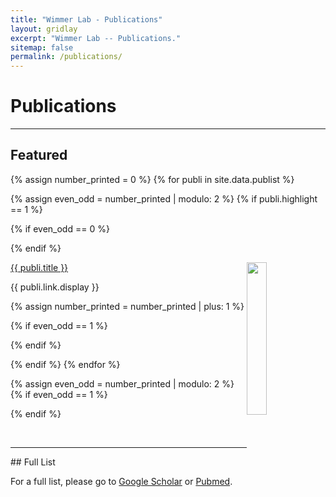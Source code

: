```yaml
---
title: "Wimmer Lab - Publications"
layout: gridlay
excerpt: "Wimmer Lab -- Publications."
sitemap: false
permalink: /publications/
---
```



# Publications

---

## Featured

{% assign number_printed = 0 %}
{% for publi in site.data.publist %}

{% assign even_odd = number_printed | modulo: 2 %}
{% if publi.highlight == 1 %}

{% if even_odd == 0 %}
<div class="row">
{% endif %}

<div class="col-sm-6 clearfix">
 <div class="row">
 	<img src="{{ site.url }}{{ site.baseurl }}/images/pubpic/{{ publi.image }}" class="img-responsive" width="25%" style="float: right" />
  <p><a class="pub1" href="{{ publi.link.url }}">{{ publi.title }}</a></p>
  <a class="pub2"> {{ publi.link.display }} </a>
 </div>
</div>

{% assign number_printed = number_printed | plus: 1 %}

{% if even_odd == 1 %}
</div>
{% endif %}

{% endif %}
{% endfor %}

{% assign even_odd = number_printed | modulo: 2 %}
{% if even_odd == 1 %}
</div>
{% endif %}

<p> &nbsp; </p>

---

<div>
## Full List

For a full list, please go to <a class="regtext" href="https://scholar.google.com/citations?hl=en&user=kCGU9rEAAAAJ&view_op=list_works&sortby=pubdate">Google Scholar</a> or <a class="regtext" href="https://pubmed.ncbi.nlm.nih.gov/?term=Wimmer+GE%5BAuthor%5D&sort=date">Pubmed</a>.
<br><br><br>

</div>

